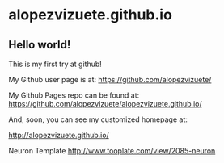 alopezvizuete.github.io
====================

## Hello world!

This is my first try at github!

My Github user page is at: 
https://github.com/alopezvizuete/

My Github Pages repo can be found at:  
https://github.com/alopezvizuete/alopezvizuete.github.io/

And, soon, you can see my customized homepage at:

http://alopezvizuete.github.io/

Neuron Template
http://www.tooplate.com/view/2085-neuron
